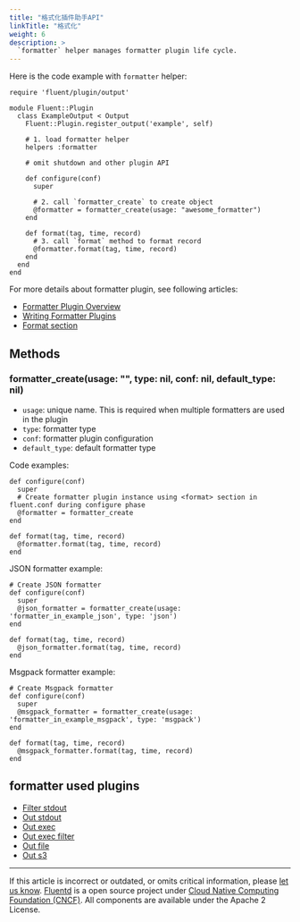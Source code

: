 ```yaml
---
title: "格式化插件助手API"
linkTitle: "格式化"
weight: 6
description: >
  `formatter` helper manages formatter plugin life cycle.
---
```


Here is the code example with `formatter` helper:

```
require 'fluent/plugin/output'

module Fluent::Plugin
  class ExampleOutput < Output
    Fluent::Plugin.register_output('example', self)

    # 1. load formatter helper
    helpers :formatter

    # omit shutdown and other plugin API

    def configure(conf)
      super

      # 2. call `formatter_create` to create object
      @formatter = formatter_create(usage: "awesome_formatter")
    end

    def format(tag, time, record)
      # 3. call `format` method to format record
      @formatter.format(tag, time, record)
    end
  end
end
```

For more details about formatter plugin, see following articles:

- [Formatter Plugin Overview](/plugins/formatter/README.md)
- [Writing Formatter Plugins](/developer/api-plugin-formatter.md)
- [Format section](/configuration/format-section.md)

## Methods

### formatter_create(usage: "", type: nil, conf: nil, default_type: nil)

- `usage`: unique name. This is required when multiple formatters are
  used in the plugin
- `type`: formatter type
- `conf`: formatter plugin configuration
- `default_type`: default formatter type

Code examples:

```
def configure(conf)
  super
  # Create formatter plugin instance using <format> section in fluent.conf during configure phase
  @formatter = formatter_create
end

def format(tag, time, record)
  @formatter.format(tag, time, record)
end
```

JSON formatter example:

```
# Create JSON formatter
def configure(conf)
  super
  @json_formatter = formatter_create(usage: 'formatter_in_example_json', type: 'json')
end

def format(tag, time, record)
  @json_formatter.format(tag, time, record)
end
```

Msgpack formatter example:

```
# Create Msgpack formatter
def configure(conf)
  super
  @msgpack_formatter = formatter_create(usage: 'formatter_in_example_msgpack', type: 'msgpack')
end

def format(tag, time, record)
  @msgpack_formatter.format(tag, time, record)
end
```

## formatter used plugins

- [Filter stdout](/plugins/filter/stdout.md)
- [Out stdout](/plugins/output/stdout.md)
- [Out exec](/plugins/output/exec.md)
- [Out exec filter](/plugins/output/exec_filter.md)
- [Out file](/plugins/output/file.md)
- [Out s3](/plugins/output/s3.md)

---

If this article is incorrect or outdated, or omits critical information, please [let us know](https://github.com/fluent/fluentd-docs-gitbook/issues?state=open).
[Fluentd](http://www.fluentd.org/) is a open source project under [Cloud Native Computing Foundation (CNCF)](https://cncf.io/). All components are available under the Apache 2 License.
